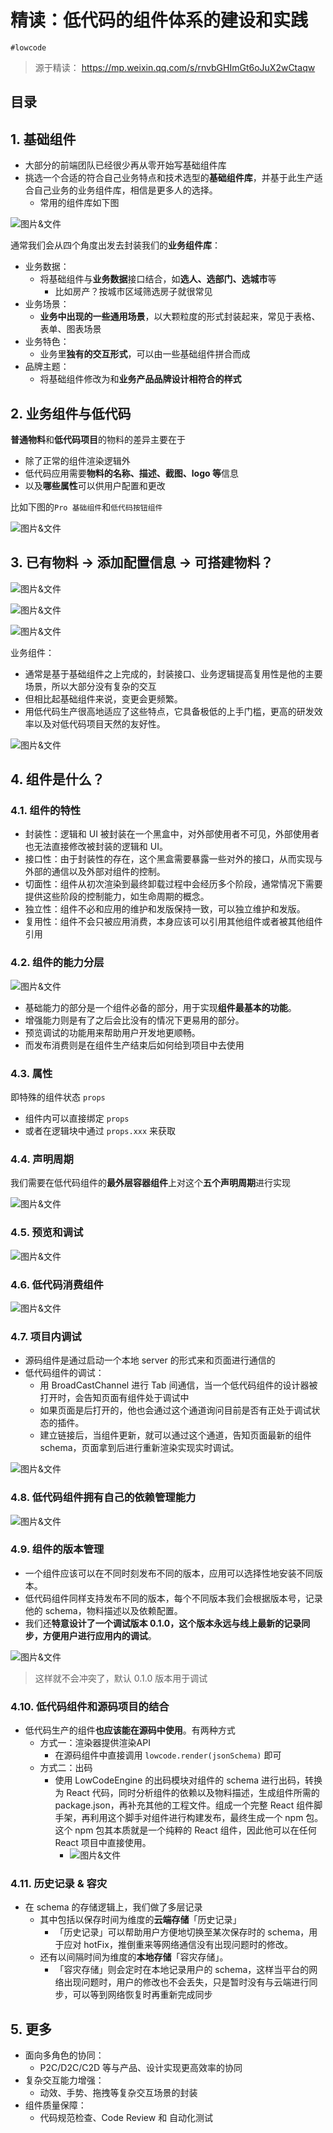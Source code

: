 
# 精读：低代码的组件体系的建设和实践

`#lowcode` 

> 源于精读： https://mp.weixin.qq.com/s/rnvbGHImGt6oJuX2wCtaqw


## 目录
<!-- toc -->
 ## 1. 基础组件 

- 大部分的前端团队已经很少再从零开始写基础组件库
- 挑选一个合适的符合自己业务特点和技术选型的**基础组件库**，并基于此生产适合自己业务的业务组件库，相信是更多人的选择。
	- 常用的组件库如下图

![图片&文件](./files/20241201-32.png)

通常我们会从四个角度出发去封装我们的**业务组件库**：

- 业务数据：
	- 将基础组件与**业务数据**接口结合，如**选人、选部门、选城市**等
		- 比如房产？按城市区域筛选房子就很常见
- 业务场景：
	- **业务中出现的一些通用场景**，以大颗粒度的形式封装起来，常见于表格、表单、图表场景
- 业务特色：
	- 业务里**独有的交互形式**，可以由一些基础组件拼合而成
- 品牌主题：
	- 将基础组件修改为和**业务产品品牌设计相符合的样式**

## 2. 业务组件与低代码

**普通物料**和**低代码项目**的物料的差异主要在于
- 除了正常的组件渲染逻辑外
- 低代码应用需要**物料的名称、描述、截图、logo 等**信息
- 以及**哪些属性**可以供用户配置和更改

比如下图的`Pro 基础组件`和`低代码按钮组件`

![图片&文件](./files/20241201-33.png)

## 3. 已有物料 → 添加配置信息 → 可搭建物料？

![图片&文件](./files/20241201-34.png)

![图片&文件](./files/20241201-35.png)

![图片&文件](./files/20241201-36.png)


业务组件：
- 通常是基于基础组件之上完成的，封装接口、业务逻辑提高复用性是他的主要场景，所以大部分没有复杂的交互
- 但相比起基础组件来说，变更会更频繁。
- 用低代码生产很高地适应了这些特点，它具备极低的上手门槛，更高的研发效率以及对低代码项目天然的友好性。


![图片&文件](./files/20241201-37.png)

## 4. 组件是什么？

### 4.1. 组件的特性

- 封装性：逻辑和 UI 被封装在一个黑盒中，对外部使用者不可见，外部使用者也无法直接修改被封装的逻辑和 UI。
- 接口性：由于封装性的存在，这个黑盒需要暴露一些对外的接口，从而实现与外部的通信以及外部对组件的控制。
- 切面性：组件从初次渲染到最终卸载过程中会经历多个阶段，通常情况下需要提供这些阶段的控制能力，如生命周期的概念。
- 独立性：组件不必和应用的维护和发版保持一致，可以独立维护和发版。
- 复用性：组件不会只被应用消费，本身应该可以引用其他组件或者被其他组件引用

### 4.2. 组件的能力分层

![图片&文件](./files/20241201-38.png)

- 基础能力的部分是一个组件必备的部分，用于实现**组件最基本的功能**。
- 增强能力则是有了之后会比没有的情况下更易用的部分。
- 预览调试的功能用来帮助用户开发地更顺畅。
- 而发布消费则是在组件生产结束后如何给到项目中去使用

### 4.3. 属性

即特殊的组件状态 `props`
- 组件内可以直接绑定 `props`
- 或者在逻辑块中通过 `props.xxx` 来获取

### 4.4. 声明周期

我们需要在低代码组件的**最外层容器组件**上对这个**五个声明周期**进行实现

![图片&文件](./files/20241201-39.png)

### 4.5. 预览和调试

![图片&文件](./files/20241201-40.png)

### 4.6. 低代码消费组件

![图片&文件](./files/20241201-41.png)

### 4.7. 项目内调试

- 源码组件是通过启动一个本地 server 的形式来和页面进行通信的
- 低代码组件的调试：
	- 用 BroadCastChannel 进行 Tab 间通信，当一个低代码组件的设计器被打开时，会告知页面有组件处于调试中
	- 如果页面是后打开的，他也会通过这个通道询问目前是否有正处于调试状态的插件。
	- 建立链接后，当组件更新，就可以通过这个通道，告知页面最新的组件 schema，页面拿到后进行重新渲染实现实时调试。

![图片&文件](./files/20241201-42.png)

### 4.8. 低代码组件拥有自己的依赖管理能力

![图片&文件](./files/20241201-43.png)

### 4.9. 组件的版本管理

- 一个组件应该可以在不同时刻发布不同的版本，应用可以选择性地安装不同版本。
- 低代码组件同样支持发布不同的版本，每个不同版本我们会根据版本号，记录他的 schema，物料描述以及依赖配置。
- 我们还**特意设计了一个调试版本 0.1.0，这个版本永远与线上最新的记录同步，方便用户进行应用内的调试**。

![图片&文件](./files/20241201-44.png)

> 这样就不会冲突了，默认 0.1.0 版本用于调试

### 4.10. 低代码组件和源码项目的结合

- 低代码生产的组件**也应该能在源码中使用**。有两种方式
	- 方式一：渲染器提供渲染API
		- 在源码组件中直接调用 `lowcode.render(jsonSchema)` 即可
	- 方式二：出码
		- 使用 LowCodeEngine 的出码模块对组件的 schema 进行出码，转换为 React 代码，同时分析组件的依赖以及物料描述，生成组件所需的 package.json，再补充其他的工程文件。组成一个完整 React 组件脚手架，再利用这个脚手对组件进行构建发布，最终生成一个 npm 包。这个 npm 包其本质就是一个纯粹的 React 组件，因此他可以在任何 React 项目中直接使用。
			- ![图片&文件](./files/20241201-45.png)

### 4.11. 历史记录 & 容灾

- 在 schema 的存储逻辑上，我们做了多层记录
	- 其中包括以保存时间为维度的**云端存储**「历史记录」
		- 「历史记录」可以帮助用户方便地切换至某次保存时的 schema，用于应对 hotFix，推倒重来等网络通信没有出现问题时的修改。
	- 还有以间隔时间为维度的**本地存储**「容灾存储」。
		- 「容灾存储」则会定时在本地记录用户的 schema，这样当平台的网络出现问题时，用户的修改也不会丢失，只是暂时没有与云端进行同步，可以等到网络恢复时再重新完成同步

## 5. 更多

- 面向多角色的协同：
	- P2C/D2C/C2D 等与产品、设计实现更高效率的协同
- 复杂交互能力增强：
	- 动效、手势、拖拽等复杂交互场景的封装
- 组件质量保障：
	- 代码规范检查、Code Review 和 自动化测试


